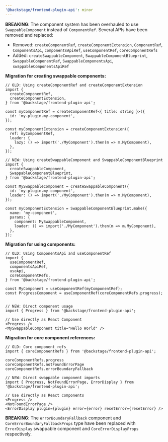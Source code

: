 ```yaml
---
'@backstage/frontend-plugin-api': minor
---
```


**BREAKING**: The component system has been overhauled to use `SwappableComponent` instead of `ComponentRef`. Several APIs have been removed and replaced:

- Removed: `createComponentRef`, `createComponentExtension`, `ComponentRef`, `ComponentsApi`, `componentsApiRef`, `useComponentRef`, `coreComponentRefs`
- Added: `createSwappableComponent`, `SwappableComponentBlueprint`, `SwappableComponentRef`, `SwappableComponentsApi`, `swappableComponentsApiRef`

**Migration for creating swappable components:**

```tsx
// OLD: Using createComponentRef and createComponentExtension
import {
  createComponentRef,
  createComponentExtension,
} from '@backstage/frontend-plugin-api';

const myComponentRef = createComponentRef<{ title: string }>({
  id: 'my-plugin.my-component',
});

const myComponentExtension = createComponentExtension({
  ref: myComponentRef,
  loader: {
    lazy: () => import('./MyComponent').then(m => m.MyComponent),
  },
});

// NEW: Using createSwappableComponent and SwappableComponentBlueprint
import {
  createSwappableComponent,
  SwappableComponentBlueprint,
} from '@backstage/frontend-plugin-api';

const MySwappableComponent = createSwappableComponent({
  id: 'my-plugin.my-component',
  loader: () => import('./MyComponent').then(m => m.MyComponent),
});

const myComponentExtension = SwappableComponentBlueprint.make({
  name: 'my-component',
  params: {
    component: MySwappableComponent,
    loader: () => import('./MyComponent').then(m => m.MyComponent),
  },
});
```

**Migration for using components:**

```tsx
// OLD: Using ComponentsApi and useComponentRef
import {
  useComponentRef,
  componentsApiRef,
  useApi,
  coreComponentRefs,
} from '@backstage/frontend-plugin-api';

const MyComponent = useComponentRef(myComponentRef);
const ProgressComponent = useComponentRef(coreComponentRefs.progress);


// NEW: Direct component usage
import { Progress } from '@backstage/frontend-plugin-api';

// Use directly as React Component
<Progress />
<MySwappableComponent title="Hello World" />
```

**Migration for core component references:**

```tsx
// OLD: Core component refs
import { coreComponentRefs } from '@backstage/frontend-plugin-api';

coreComponentRefs.progress
coreComponentRefs.notFoundErrorPage
coreComponentRefs.errorBoundaryFallback

// NEW: Direct swappable component imports
import { Progress, NotFoundErrorPage, ErrorDisplay } from '@backstage/frontend-plugin-api';

// Use directly as React components
<Progress />
<NotFoundErrorPage />
<ErrorDisplay plugin={plugin} error={error} resetError={resetError} />
```

**BREAKING**: The `errorBoundaryFallback` component and `CoreErrorBoundaryFallbackProps` type have been replaced with `ErrorDisplay` swappable component and `CoreErrorDisplayProps` respectively.
